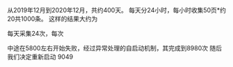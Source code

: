 从2019年12月到2020年12月，共约400天。
每天分24小时，每小时收集50页*约20共1000条。
这样的结果大约为

每天采集24次，每次

中途在5800左右开始失败，经过异常处理的自启动机制，其完成到8980次
随后我们决定重新启动
9049